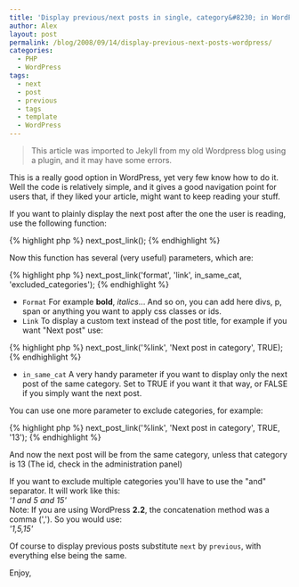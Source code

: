 ```yaml
---
title: 'Display previous/next posts in single, category&#8230; in WordPress'
author: Alex
layout: post
permalink: /blog/2008/09/14/display-previous-next-posts-wordpress/
categories:
  - PHP
  - WordPress
tags:
  - next
  - post
  - previous
  - tags
  - template
  - WordPress
---
```


> This article was imported to Jekyll from my old Wordpress blog using a plugin, and it may have some errors. 

This is a really good option in WordPress, yet very few know how to do it. Well the code is relatively simple, and it gives a good navigation point for users that, if they liked your article, might want to keep reading your stuff.

If you want to plainly display the next post after the one the user is reading, use the following function:

{% highlight php  %}
    next_post_link();
{% endhighlight %}   

Now this function has several (very useful) parameters, which are:

{% highlight php  %}
    next_post_link('format', 'link', in_same_cat, 'excluded_categories');
{% endhighlight %}    

- `Format` For example **bold**, *italics*... And so on, you can add here divs, p, span or anything you want to apply css classes or ids.
- `Link` To display a custom text instead of the post title, for example if you want \"Next post\" use:

{% highlight php  %}
    next_post_link('%link', 'Next post in category', TRUE);
{% endhighlight %}  

- `in_same_cat` A very handy parameter if you want to display only the next post of the same category. Set to TRUE if you want it that way, or FALSE if you simply want the next post.

You can use one more parameter to exclude categories, for example:

{% highlight php  %}
    next_post_link('%link', 'Next post in category', TRUE, '13');
{% endhighlight %}  

And now the next post will be from the same category, unless that category is 13 (The id, check in the administration panel)

If you want to exclude multiple categories you\'ll have to use the \"and\" separator. It will work like this:  
*\'1 and 5 and 15\'*  
Note: If you are using WordPress **2.2**, the concatenation method was a comma (\',\'). So you would use:  
*\'1,5,15\'*

Of course to display previous posts substitute `next` by `previous`, with everything else being the same.

Enjoy,